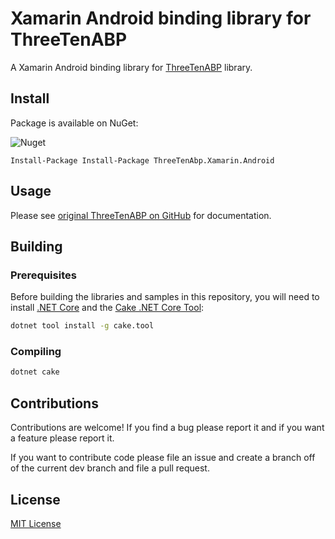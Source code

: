 # Xamarin Android binding library for ThreeTenABP
A Xamarin Android binding library for [ThreeTenABP](https://github.com/JakeWharton/ThreeTenABP) library.

## Install

Package is available on NuGet:

![Nuget](https://img.shields.io/nuget/v/ThreeTenAbp.Xamarin.Android)

```
Install-Package Install-Package ThreeTenAbp.Xamarin.Android
```

## Usage

Please see [original ThreeTenABP on GitHub](https://github.com/JakeWharton/ThreeTenABP) for documentation.

## Building

### Prerequisites

Before building the libraries and samples in this repository, you will need to install [.NET Core](https://dotnet.microsoft.com/download) and the [Cake .NET Core Tool](http://cakebuild.net):

```sh
dotnet tool install -g cake.tool
```

### Compiling

```sh
dotnet cake
```

## Contributions

Contributions are welcome! If you find a bug please report it and if you want a feature please report it.

If you want to contribute code please file an issue and create a branch off of the current dev branch and file a pull request.

## License
[MIT License](https://github.com/2urbo/ThreeTenABP.Xamarin/blob/master/LICENSE.md)
